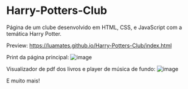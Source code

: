 # Harry-Potters-Club
Página de um clube desenvolvido em HTML, CSS, e JavaScript com a temática Harry Potter.

Preview: https://luamates.github.io/Harry-Potters-Club/index.html

Print da página principal:
![image](https://user-images.githubusercontent.com/80285174/138493796-f0063d98-cff8-4ea1-a2eb-c50fcaf2cf96.png)

Visualizador de pdf dos livros e player de música de fundo:
![image](https://user-images.githubusercontent.com/80285174/138494028-ca63e3b1-e466-40db-b877-6b7780bf53c2.png)

E muito mais!
